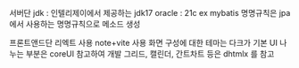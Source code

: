 서버단
jdk : 인텔리제이에서 제공하는 jdk17
oracle : 21c ex
mybatis
명명규칙은 jpa에서 사용하는 명명규칙으로 메소드 생성

프론트앤드단
리엑트 사용
note+vite 사용
화면 구성에 대한 테마는 다크가 기본
UI 나누는 부분은 coreUI 참고하여 개발
그리드, 캘린더, 간트차트 등은 dhtmlx 를 참고